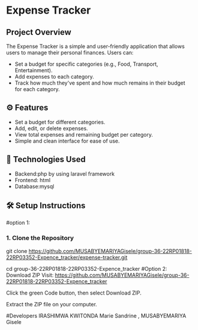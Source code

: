 # Expense Tracker

##  Project Overview

The Expense Tracker is a simple and user-friendly application that allows users to manage their personal finances. Users can:
- Set a budget for specific categories (e.g., Food, Transport, Entertainment).
- Add expenses to each category.
- Track how much they've spent and how much remains in their budget for each category.

## ⚙️ Features
- Set a budget for different categories.
- Add, edit, or delete expenses.
- View total expenses and remaining budget per category.
- Simple and clean interface for ease of use.

## 🚀 Technologies Used

- Backend:php by using laravel framework
- Frontend: html
- Database:mysql

## 🛠️ Setup Instructions

#option 1:
### 1. Clone the Repository
git clone https://github.com/MUSABYEMARIYAGisele/group-36-22RP01818-22RP03352-Expence_tracker/expense-tracker.git

cd group-36-22RP01818-22RP03352-Expence_tracker
#Option 2: Download ZIP
Visit: https://github.com/MUSABYEMARIYAGisele/group-36-22RP01818-22RP03352-Expence_tracker

Click the green Code button, then select Download ZIP.

Extract the ZIP file on your computer.

#Developers
IRASHIMWA KWITONDA Marie Sandrine ,
MUSABYEMARIYA Gisele
